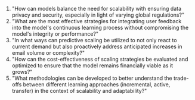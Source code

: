 1. "How can models balance the need for scalability with ensuring data privacy and security, especially in light of varying global regulations?"
2. "What are the most effective strategies for integrating user feedback into the model's continuous learning process without compromising the model's integrity or performance?"
3. "In what ways can predictive scaling be utilized to not only react to current demand but also proactively address anticipated increases in email volume or complexity?"
4. "How can the cost-effectiveness of scaling strategies be evaluated and optimized to ensure that the model remains financially viable as it grows?"
5. "What methodologies can be developed to better understand the trade-offs between different learning approaches (incremental, active, transfer) in the context of scalability and adaptability?"